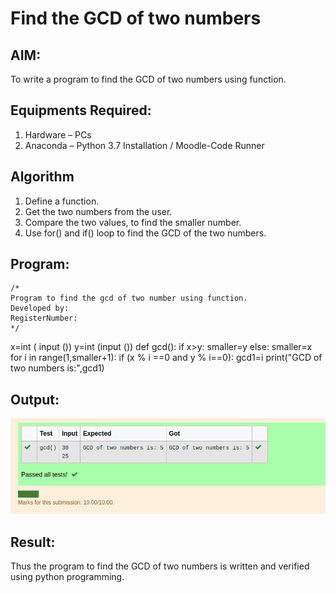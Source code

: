 # Find the GCD of two numbers

## AIM:
To write a program to find the GCD of two numbers using function.

## Equipments Required:
1. Hardware – PCs
2. Anaconda – Python 3.7 Installation / Moodle-Code Runner

## Algorithm
1. Define a function.
2. Get the two numbers from the user.
3. Compare the two values, to find the smaller number.
4. Use for() and if() loop to find the GCD of the two numbers.

## Program:
```
/*
Program to find the gcd of two number using function.
Developed by: 
RegisterNumber:  
*/
```
x=int ( input ())
y=int (input ())
def gcd():
    if x>y:
        smaller=y
    else:
        smaller=x
    for i in range(1,smaller+1):
        if (x % i ==0 and y % i==0):
            gcd1=i
    print("GCD of two numbers is:",gcd1)

## Output:
![output](/gcd.PNG)


## Result:
Thus the program to find the GCD of two numbers is written and verified using python programming.
